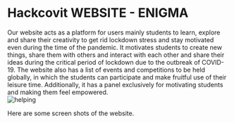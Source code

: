 # Hackcovit WEBSITE - ENIGMA
Our website acts as a platform for users mainly students to learn, explore and share their creativity to get rid lockdown stress and stay motivated even during the time of the pandemic. It motivates students to create new things, share them with others and interact with each other and share their ideas during the critical period of lockdown due to the outbreak of COVID-19. The website also has a list of events and competitions to be held globally, in which the students can participate and make fruitful use of their leisure time. Additionally, it has a panel exclusively for motivating students and making them feel empowered.
<br>
![helping](../master/img1.jpeg)


Here are some screen shots of the website.

